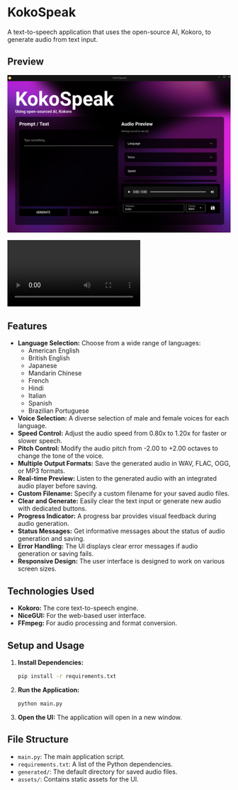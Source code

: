 # KokoSpeak

A text-to-speech application that uses the open-source AI, Kokoro, to generate audio from text input.

## Preview

![KokoSpeak Thumbnail](assets/thumbnail.png)

<video controls>
  <source src="assets/preview.mp4" type="video/mp4">
  Your browser does not support the video tag.
</video>

## Features

*   **Language Selection:** Choose from a wide range of languages:
    *   American English
    *   British English
    *   Japanese
    *   Mandarin Chinese
    *   French
    *   Hindi
    *   Italian
    *   Spanish
    *   Brazilian Portuguese
*   **Voice Selection:** A diverse selection of male and female voices for each language.
*   **Speed Control:** Adjust the audio speed from 0.80x to 1.20x for faster or slower speech.
*   **Pitch Control:** Modify the audio pitch from -2.00 to +2.00 octaves to change the tone of the voice.
*   **Multiple Output Formats:** Save the generated audio in WAV, FLAC, OGG, or MP3 formats.
*   **Real-time Preview:** Listen to the generated audio with an integrated audio player before saving.
*   **Custom Filename:** Specify a custom filename for your saved audio files.
*   **Clear and Generate:** Easily clear the text input or generate new audio with dedicated buttons.
*   **Progress Indicator:** A progress bar provides visual feedback during audio generation.
*   **Status Messages:** Get informative messages about the status of audio generation and saving.
*   **Error Handling:** The UI displays clear error messages if audio generation or saving fails.
*   **Responsive Design:** The user interface is designed to work on various screen sizes.

## Technologies Used

*   **Kokoro:** The core text-to-speech engine.
*   **NiceGUI:** For the web-based user interface.
*   **FFmpeg:** For audio processing and format conversion.

## Setup and Usage

1.  **Install Dependencies:**
    ```bash
    pip install -r requirements.txt
    ```

2.  **Run the Application:**
    ```bash
    python main.py
    ```

3.  **Open the UI:**
    The application will open in a new window.

## File Structure

*   `main.py`: The main application script.
*   `requirements.txt`: A list of the Python dependencies.
*   `generated/`: The default directory for saved audio files.
*   `assets/`: Contains static assets for the UI.
